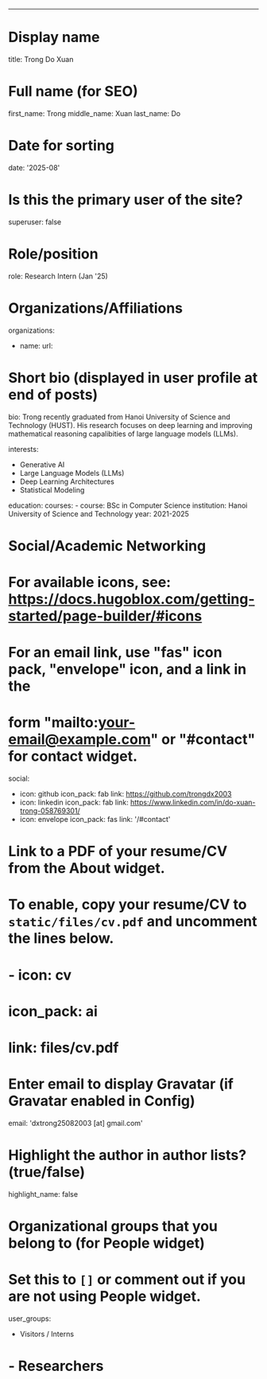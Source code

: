 ---
# Display name
title: Trong Do Xuan

# Full name (for SEO)
first_name: Trong 
middle_name: Xuan
last_name: Do

# Date for sorting
date: '2025-08'

# Is this the primary user of the site?
superuser: false

# Role/position
role: Research Intern (Jan '25)

# Organizations/Affiliations
organizations:
  - name: 
    url: 

# Short bio (displayed in user profile at end of posts)
bio: Trong recently graduated from Hanoi University of Science and Technology (HUST). His research focuses on deep learning and improving mathematical reasoning capalibities of large language models (LLMs).

interests:
  - Generative AI 
  - Large Language Models (LLMs)
  - Deep Learning Architectures
  - Statistical Modeling


education:
  courses:
    - course: BSc in Computer Science
      institution: Hanoi University of Science and Technology
      year: 2021-2025

# Social/Academic Networking
# For available icons, see: https://docs.hugoblox.com/getting-started/page-builder/#icons
#   For an email link, use "fas" icon pack, "envelope" icon, and a link in the
#   form "mailto:your-email@example.com" or "#contact" for contact widget.
social:
  - icon: github
    icon_pack: fab
    link: https://github.com/trongdx2003
  - icon: linkedin
    icon_pack: fab
    link: https://www.linkedin.com/in/do-xuan-trong-058769301/
  - icon: envelope
    icon_pack: fas
    link: '/#contact'
  
# Link to a PDF of your resume/CV from the About widget.
# To enable, copy your resume/CV to `static/files/cv.pdf` and uncomment the lines below.
# - icon: cv
#   icon_pack: ai
#   link: files/cv.pdf

# Enter email to display Gravatar (if Gravatar enabled in Config)
email: 'dxtrong25082003 [at] gmail.com'

# Highlight the author in author lists? (true/false)
highlight_name: false

# Organizational groups that you belong to (for People widget)
#   Set this to `[]` or comment out if you are not using People widget.
user_groups:
  - Visitors / Interns
#  - Researchers
